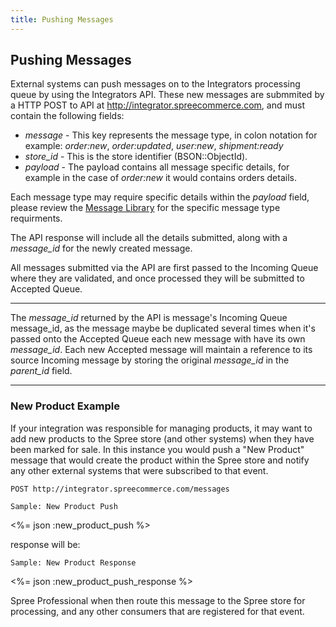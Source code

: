 ```yaml
---
title: Pushing Messages
---
```


## Pushing Messages

External systems can push messages on to the Integrators processing queue by using the Integrators API. These new messages are submmited by a HTTP POST to API at http://integrator.spreecommerce.com, and must contain the following fields:

* _message_ - This key represents the message type, in colon notation for example: _order:new_, _order:updated_, _user:new_, _shipment:ready_
* _store_id_ - This is the store identifier (BSON::ObjectId).
* _payload_ - The payload contains all message specific details, for example in the case of _order:new_ it would contains orders details.

Each message type may require specific details within the _payload_ field, please review the [Message Library](/integration/library/) for the specific message type requirments.

The API response will include all the details submitted, along with a _message_id_ for the newly created message.

All messages submitted via the API are first passed to the Incoming Queue where they are validated, and once processed they will be submitted to Accepted Queue. 

***
The _message_id_ returned by the API is message's Incoming Queue message_id, as the message maybe be duplicated several times when it's passed onto the Accepted Queue each new message with have its own _message_id_. Each new Accepted message will maintain a reference to its source Incoming message by storing the original _message_id_ in the _parent_id_ field.
***

### New Product Example

If your integration was responsible for managing products, it may want to add new products to the Spree store (and other systems) when they have been marked for sale. In this instance you would push a "New Product" message that would create the product within the Spree store and notify any other external systems that were subscribed to that event.

    POST http://integrator.spreecommerce.com/messages

<pre class="headers"><code>Sample: New Product Push</code></pre>
<%= json :new_product_push %>

response will be:

<pre class="headers"><code>Sample: New Product Response</code></pre>
<%= json :new_product_push_response %>

Spree Professional when then route this message to the Spree store for processing, and any other consumers that are registered for that event.

